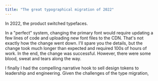 ```yaml
---
title: "The great typographical migration of 2022"
---
```


In 2022, the product switched typefaces.

In a "perfect" system, changing the primary font would require updating a few lines of code and uploading new font files to the CDN. That's not exactly how the change went down. I'll spare you the details, but the change took much longer than expected and required 100s of hours of work. In the end, the change was successful. However, there were some blood, sweat and tears along the way.

I finally I had the compelling narrative hook to sell design tokens to leadership and engineering. Given the challenges of the type migration,
